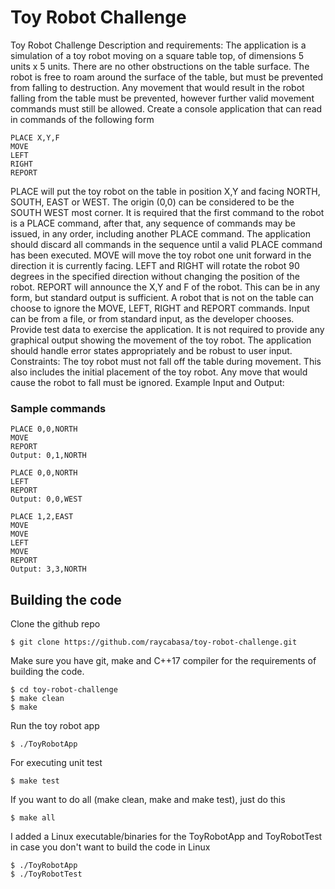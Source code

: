 # Toy Robot Challenge
Toy Robot Challenge Description and requirements: The application is a simulation of a toy robot moving on a square table top, of dimensions 5 units x 5 units. There are no other obstructions on the table surface. The robot is free to roam around the surface of the table, but must be prevented from falling to destruction. Any movement that would result in the robot falling from the table must be prevented, however further valid movement commands must still be allowed. Create a console application that can read in commands of the following form
```
PLACE X,Y,F 
MOVE 
LEFT 
RIGHT 
REPORT
```
PLACE will put the toy robot on the table in position X,Y and facing NORTH, SOUTH, EAST or WEST. The origin (0,0) can be considered to be the SOUTH WEST most corner. It is required that the first command to the robot is a PLACE command, after that, any sequence of commands may be issued, in any order, including another PLACE command. The application should discard all commands in the sequence until a valid PLACE command has been executed. MOVE will move the toy robot one unit forward in the direction it is currently facing. LEFT and RIGHT will rotate the robot 90 degrees in the specified direction without changing the position of the robot. REPORT will announce the X,Y and F of the robot. This can be in any form, but standard output is sufficient. A robot that is not on the table can choose to ignore the MOVE, LEFT, RIGHT and REPORT commands. Input can be from a file, or from standard input, as the developer chooses. Provide test data to exercise the application. It is not required to provide any graphical output showing the movement of the toy robot. The application should handle error states appropriately and be robust to user input. Constraints: The toy robot must not fall off the table during movement. This also includes the initial placement of the toy robot. Any move that would cause the robot to fall must be ignored. Example Input and Output:

### Sample commands
```
PLACE 0,0,NORTH 
MOVE 
REPORT 
Output: 0,1,NORTH 

PLACE 0,0,NORTH 
LEFT 
REPORT 
Output: 0,0,WEST 

PLACE 1,2,EAST 
MOVE 
MOVE 
LEFT 
MOVE 
REPORT 
Output: 3,3,NORTH
```
## Building the code
Clone the github repo
```
$ git clone https://github.com/raycabasa/toy-robot-challenge.git
```
Make sure you have git, make and C++17 compiler for the requirements of building the code.
```
$ cd toy-robot-challenge
$ make clean
$ make
```
Run the toy robot app
```
$ ./ToyRobotApp
```
For executing unit test
```
$ make test
```
If you want to do all (make clean, make and make test), just do this
```
$ make all
```
I added a Linux executable/binaries for the ToyRobotApp and ToyRobotTest in case you don't want to build the code in Linux
```
$ ./ToyRobotApp
$ ./ToyRobotTest
```
